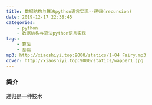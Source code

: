 ```yaml
---
title: 数据结构与算法python语言实现--递归(recursion)
date: 2019-12-17 22:38:45
categories: 
    - python
    - 数据结构与算法python语言实现
tags: 
    - 算法
    - 基础
mp3: http://xiaoshiyi.top:9000/statics/1-04 Fairy.mp3
cover: http://xiaoshiyi.top:9000/statics/wapper1.jpg
---
```

### 简介
递归是一种技术